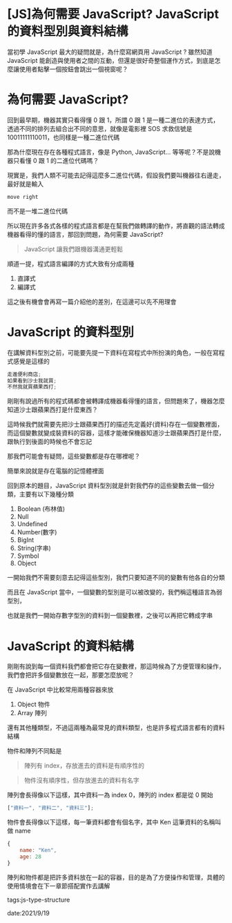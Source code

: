 # [JS]為何需要 JavaScript? JavaScript 的資料型別與資料結構

當初學 JavaScript 最大的疑問就是，為什麼寫網頁用 JavaScript ? 雖然知道 JavaScript 能創造與使用者之間的互動，但還是很好奇整個運作方式，到底是怎麼讓使用者點擊一個按鈕會跳出一個視窗呢？

# 為何需要 JavaScript?

回到最早期，機器其實只看得懂 0 跟 1，所謂 0 跟 1 是一種二進位的表達方式，透過不同的排列去組合出不同的意思，就像是電影裡 SOS 求救信號是 10011111110011，也同樣是一種二進位代碼

那為什麼現在存在各種程式語言，像是 Python, JavaScript... 等等呢？不是說機器只看懂 0 跟 1 的二進位代碼嗎？

現實是，我們人類不可能去記得這麼多二進位代碼，假設我們要叫機器往右邊走，最好就是輸入

```jsx
move right
```

而不是一堆二進位代碼

所以現在許多各式各樣的程式語言都是在幫我們做轉譯的動作，將直觀的語法轉成機器看得的懂的語言，那回到問題，為何需要 JavaScript?

> JavaScript 讓我們跟機器溝通更輕鬆

順道一提，程式語言編譯的方式大致有分成兩種

1. 直譯式
2. 編譯式

這之後有機會會再寫一篇介紹他的差別，在這邊可以先不用理會

# JavaScript 的資料型別

在講解資料型別之前，可能要先提一下資料在寫程式中所扮演的角色，一般在寫程式感覺是這樣的

```jsx
走進便利商店;
如果看到沙士我就買;
不然我就買蘋果西打;
```

剛剛有說過所有的程式碼都會被轉譯成機器看得懂的語言，但問題來了，機器怎麼知道沙士跟蘋果西打是什麼東西？

這時候我們就需要先把沙士跟蘋果西打的描述先定義好(資料)存在一個變數裡面，而這個變數就變成裝資料的容器，這樣才能確保機器知道沙士跟蘋果西打是什麼，跟執行到後面的時候也不會忘記

那我們可能會有疑問，這些變數都是存在哪裡呢？

簡單來說就是存在電腦的記憶體裡面

回到原本的題目，JavaScript 資料型別就是針對我們存的這些變數去做一個分類，主要有以下幾種分類

1. Boolean (布林值)
2. Null
3. Undefined
4. Number(數字)
5. BigInt
6. String(字串)
7. Symbol
8. Object

一開始我們不需要刻意去記得這些型別，我們只要知道不同的變數有他各自的分類

而且在 JavaScript 當中，一個變數的型別是可以被改變的，我們稱這種語言為弱型別，

也就是我們一開始存數字型別的資料到一個變數裡，之後可以再把它轉成字串

# JavaScript 的資料結構

剛剛有說到每一個資料我們都會把它存在變數裡，那這時候為了方便管理和操作，我們會把許多個變數放在一起，那要怎麼放呢？

在 JavaScript 中比較常用兩種容器來放

1. Object 物件
2. Array 陣列

還有其他種類型，不過這兩種為最常見的資料類型，也是許多程式語言都有的資料結構

物件和陣列不同點是

> 陣列有 index，存放進去的資料是有順序性的

> 物件沒有順序性，但存放進去的資料有名字

陣列會長得像以下這樣，其中資料一為 index 0，陣列的 index 都是從 0 開始

```jsx
["資料一", "資料二", "資料三"];
```

物件會長得像以下這樣，每一筆資料都會有個名字，其中 Ken 這筆資料的名稱叫做 name

```jsx
{
	name: "Ken",
	age: 28
}
```

陣列和物件都是把許多資料放在一起的容器，目的是為了方便操作和管理，具體的使用情境會在下一章節搭配實作去講解

tags:js-type-structure

date:2021/9/19
